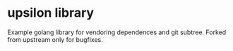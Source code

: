 upsilon library
===============

Example golang library for vendoring dependences and git subtree.  Forked from upstream only for bugfixes.
